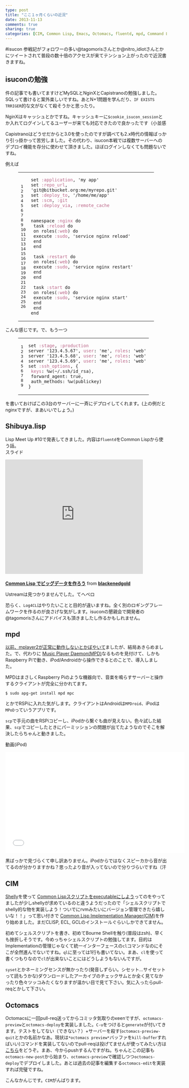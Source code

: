 ```yaml
---
type: post
title: "ここ１ヶ月くらいの近況"
date: 2013-11-13
comments: true
sharing: true
categories: [CIM, Common Lisp, Emacs, Octomacs, fluentd, mpd, Command Line]
---
```

 #isucon 参戦記がフォロワーの多い@tagomorisさんとか@nitro\_idiotさんとかにツイートされて普段の数十倍のアクセスが来てテンション上がったので近況書きますね。

<!--more-->
## isuconの勉強

件の記事でも書いてますけどMySQLとNginXとCapistranoの勉強しました。SQLって書けると案外楽しいですね。あとN+1問題を学んだり、`IF EXISTS TRRIGER`的な文がなくて殺そうかと思ったり。

NginXはキャッシュとかですね。キャッシュキーに`$cookie_isucon_session`とか入れてログインしてるユーザーが来ても対応できたので良かったです（小並感

Capistranoはどうせだからと3.0を使ったのですが調べても2.x時代の情報ばっかり引っ掛かって苦労しました。その代わり、isucon本戦では複数サーバーへのデプロイ機能を存分に使わせて頂きました。ほぼログインしなくても問題ないですね。

例えば

<figure class="code"><figcaption><span></span></figcaption><div class="highlight"><table><tr>
<td class="gutter"><pre class="line-numbers"><span class="line-number">1</span>
<span class="line-number">2</span>
<span class="line-number">3</span>
<span class="line-number">4</span>
<span class="line-number">5</span>
<span class="line-number">6</span>
<span class="line-number">7</span>
<span class="line-number">8</span>
<span class="line-number">9</span>
<span class="line-number">10</span>
<span class="line-number">11</span>
<span class="line-number">12</span>
<span class="line-number">13</span>
<span class="line-number">14</span>
<span class="line-number">15</span>
<span class="line-number">16</span>
<span class="line-number">17</span>
<span class="line-number">18</span>
<span class="line-number">19</span>
<span class="line-number">20</span>
<span class="line-number">21</span>
<span class="line-number">22</span>
<span class="line-number">23</span>
<span class="line-number">24</span>
<span class="line-number">25</span>
<span class="line-number">26</span>
</pre></td>
<td class="code"><pre><code class="ruby"><span class="line"><span class="n">set</span> <span class="ss">:application</span><span class="p">,</span> <span class="s1">'my app'</span>
</span><span class="line"><span class="n">set</span> <span class="ss">:repo_url</span><span class="p">,</span> <span class="s1">'git@bitbucket.org:me/myrepo.git'</span>
</span><span class="line"><span class="n">set</span> <span class="ss">:deploy_to</span><span class="p">,</span> <span class="s1">'/home/me/app'</span>
</span><span class="line"><span class="n">set</span> <span class="ss">:scm</span><span class="p">,</span> <span class="ss">:git</span>
</span><span class="line"><span class="n">set</span> <span class="ss">:deploy_via</span><span class="p">,</span> <span class="ss">:remote_cache</span>
</span><span class="line">
</span><span class="line">
</span><span class="line"><span class="n">namespace</span> <span class="ss">:nginx</span> <span class="k">do</span>
</span><span class="line"> <span class="n">task</span> <span class="ss">:reload</span> <span class="k">do</span>
</span><span class="line"> <span class="n">on</span> <span class="n">roles</span><span class="p">(</span><span class="ss">:web</span><span class="p">)</span> <span class="k">do</span>
</span><span class="line"> <span class="n">execute</span> <span class="ss">:sudo</span><span class="p">,</span> <span class="s1">'service nginx reload'</span>
</span><span class="line"> <span class="k">end</span>
</span><span class="line"> <span class="k">end</span>
</span><span class="line">
</span><span class="line"> <span class="n">task</span> <span class="ss">:restart</span> <span class="k">do</span>
</span><span class="line"> <span class="n">on</span> <span class="n">roles</span><span class="p">(</span><span class="ss">:web</span><span class="p">)</span> <span class="k">do</span>
</span><span class="line"> <span class="n">execute</span> <span class="ss">:sudo</span><span class="p">,</span> <span class="s1">'service nginx restart'</span>
</span><span class="line"> <span class="k">end</span>
</span><span class="line"> <span class="k">end</span>
</span><span class="line">
</span><span class="line"> <span class="n">task</span> <span class="ss">:start</span> <span class="k">do</span>
</span><span class="line"> <span class="n">on</span> <span class="n">roles</span><span class="p">(</span><span class="ss">:web</span><span class="p">)</span> <span class="k">do</span>
</span><span class="line"> <span class="n">execute</span> <span class="ss">:sudo</span><span class="p">,</span> <span class="s1">'service nginx start'</span>
</span><span class="line"> <span class="k">end</span>
</span><span class="line"> <span class="k">end</span>
</span><span class="line"><span class="k">end</span>
</span></code></pre></td>
</tr></table></div></figure>

こんな感じです。で、もう一つ

<figure class="code"><figcaption><span></span></figcaption><div class="highlight"><table><tr>
<td class="gutter"><pre class="line-numbers"><span class="line-number">1</span>
<span class="line-number">2</span>
<span class="line-number">3</span>
<span class="line-number">4</span>
<span class="line-number">5</span>
<span class="line-number">6</span>
<span class="line-number">7</span>
<span class="line-number">8</span>
<span class="line-number">9</span>
</pre></td>
<td class="code"><pre><code class="ruby"><span class="line"><span class="n">set</span> <span class="ss">:stage</span><span class="p">,</span> <span class="ss">:production</span>
</span><span class="line"><span class="n">server</span> <span class="s1">'123.4.5.67'</span><span class="p">,</span> <span class="ss">user</span><span class="p">:</span> <span class="s1">'me'</span><span class="p">,</span> <span class="ss">roles</span><span class="p">:</span> <span class="s1">'web'</span>
</span><span class="line"><span class="n">server</span> <span class="s1">'123.4.5.68'</span><span class="p">,</span> <span class="ss">user</span><span class="p">:</span> <span class="s1">'me'</span><span class="p">,</span> <span class="ss">roles</span><span class="p">:</span> <span class="s1">'web'</span>
</span><span class="line"><span class="n">server</span> <span class="s1">'123.4.5.69'</span><span class="p">,</span> <span class="ss">user</span><span class="p">:</span> <span class="s1">'me'</span><span class="p">,</span> <span class="ss">roles</span><span class="p">:</span> <span class="s1">'web'</span>
</span><span class="line"><span class="n">set</span> <span class="ss">:ssh_options</span><span class="p">,</span> <span class="p">{</span>
</span><span class="line"> <span class="ss">keys</span><span class="p">:</span> <span class="sx">%w(~/.ssh/id_rsa)</span><span class="p">,</span>
</span><span class="line"> <span class="n">forward_agent</span><span class="p">:</span> <span class="kp">true</span><span class="p">,</span>
</span><span class="line"> <span class="n">auth_methods</span><span class="p">:</span> <span class="sx">%w(publickey)</span>
</span><span class="line"><span class="p">}</span>
</span></code></pre></td>
</tr></table></div></figure>

を書いておけばこの3台のサーバーに一斉にデプロイしてくれます。(上の例だとnginxですが、まあいいでしょう。)

## Shibuya.lisp

Lisp Meet Up #10で発表してきました。内容は`fluentd`をCommon Lispから使う話。  
スライド

<iframe src="http://www.slideshare.net/slideshow/embed_code/27444839" width="427" height="356" frameborder="0" marginwidth="0" marginheight="0" scrolling="no" style="border:1px solid #CCC;border-width:1px 1px 0;margin-bottom:5px" allowfullscreen> </iframe>

 **[Common Lisp でビッグデータを作ろう](https://www.slideshare.net/blackenedgold/common-lisp-27444839 "Common Lisp でビッグデータを作ろう")** from **[blackenedgold](http://www.slideshare.net/blackenedgold)** 

Ustreamは見つかりませんでした。てへペロ

恐らく、`Log4CL`はやりたいことと目的が違いますね。全く別のロギングフレームワークを作るのが良さげな気がします。isuconの懇親会で開発者の@tagomorisさんにアドバイスも頂きましたし作るかもしれません。

## mpd

[以前、mplayer2が正常に動作しないとかぼやいて](/blog/2013/09/29/mplayer/)ましたが、結局あきらめました。で、代わりに [Music Player Daemon(MPD)](http://www.musicpd.org/)なるものを見付けて、しかもRaspberry Piで動き、iPod/Androidから操作できるとのことで、導入しました。

MPDはまさしくRaspberry Piのような機器向で、音楽を鳴らすサーバーと操作するクライアントが完全に分かれてます。

    $ sudo apg-get install mpd mpc

とかでRSPiに入れた気がします。クライアントはAndroidは`MPDroid`、iPodは`MPoD`っていうアプリです。

`scp`で手元の曲をRSPiコピーし、iPodから繋ぐも曲が見えない。色々試した結果、`scp`でコピーしたときにパーミッションの問題が出てたようなのでそこを解決したらちゃんと動きました。

動画(iPod)

<iframe width="560" height="315" src="//www.youtube.com/embed/x5CWtXbCkqo" frameborder="0" allowfullscreen></iframe>

黒ばっかで見づらくて申し訳ありません。iPodからではなくスピーカから音が出てるのが分かりますかね？思ったより音が入ってないので分りづらいですね（汗

## CIM

[Shelly](https://github.com/fukamachi/shelly/)を使って [Common Lispスクリプトをexecutableにしよう](https://gist.github.com/KeenS/7059301)ってのをやってましたが少しshellyが求めているのと違うようだったので「シェルスクリプトでshelly的な物を実装しよう！ついでにrvmみたいにバージョン管理できたら嬉しいな！！」って思い付きで [Common Lisp Implementation Manager(CIM)](https://github.com/KeenS/CIM)を作り始めました。まだCLISP, ECL, GCLのインストールぐらいしかできてません。

初めてシェルスクリプトを書き、初めてBourne Shellを触り(普段はzsh)、早くも挫折しそうです。今めっちゃシェルスクリプトの勉強してます。目的はImplementationの管理じゃなくて統一インターフェースの`cl`コマンドなのにそこが全然進んでないですね。`ql`に至っては1行も書いてない。まあ、`cl`を使って書くつもりなので`cl`が出来ないことにはどうしようもないんですが。

`syset`とかネーミングセンスが無かったり(発音しずらい。シセット…サイセットって読もうかな)ダウンロードしたアーカイブのチェックサムとか全く見てなかったり色々ツッコみたくなりますが温かい目で見て下さい。気に入ったらpull-reqとかして下さい。

## Octomacs

Octomacsに一回pull-req送ってからコミッタ気取りのκeenですが、`octomacs-preview`と`octomacs-deploy`を実装しました。`C-u`をつけると`generate`が付いてきます。テストをしてない（できない？）+サーバーを殺す(`octomacs-preview-quit`とかの名前かなあ。現状は`*octomacs preview*`バッファを`kill-buffer`すればいい)コマンドを実装してないのでpull-reqは投げてませんが使ってみたい方は [こちら](https://github.com/KeenS/octomacs)をどうぞ。まあ、今からpushするんですがね。ちゃんとこの記事も`octomacs-new-post`から始まり、`octomacs-preview`で確認しつつ`octomacs-deploy`でデプロイしました。あとは過去の記事を編集する`octomacs-edit`を実装すれば完璧ですね。

こんなかんじです。`CIM`がんばります。


